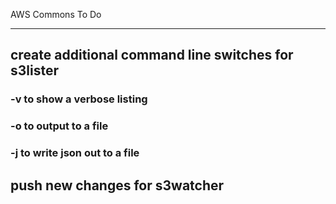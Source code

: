 AWS Commons To Do
- - -

## create additional command line switches for s3lister
### -v to show a verbose listing
### -o to output to a file
### -j to write json out to a file

## push new changes for s3watcher
